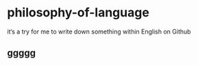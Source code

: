 # philosophy-of-language
it‘s a try for me to write down something within English on Github
## ggggg
